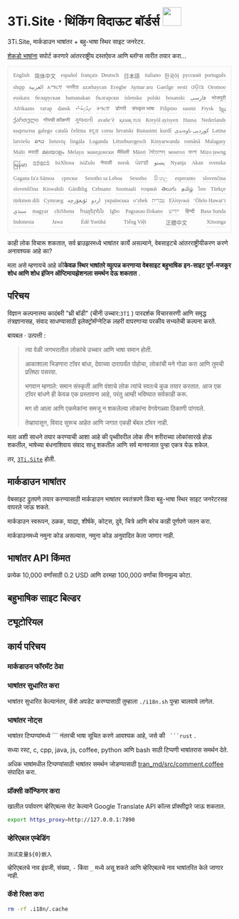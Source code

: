 <h1 style="justify-content:space-between">3Ti.Site ⋅ थिंकिंग विदाऊट बॉर्डर्स <img src="//i-01.eu.org/3Ti/logo.svg" style="user-select:none;margin-top:-1px;width:42px"></h1>

3Ti.Site, मार्कडाउन भाषांतर + बहु-भाषा स्थिर साइट जनरेटर.

[शेकडो भाषांना](https://github.com/i18n-site/node/blob/main/lang/src/index.js) सपोर्ट करणारे आंतरराष्ट्रीय दस्तऐवज आणि ब्लॉग्स त्वरीत तयार करा...

<pre class="langli" style="display:flex;flex-wrap:wrap;background:transparent;border:1px solid #eee;font-size:12px;box-shadow:0 0 3px inset #eee;padding:12px 5px 4px 12px;justify-content:space-between;"><style>pre.langli i{font-weight:300;font-family:s;margin-right:7px;margin-bottom:8px;font-style:normal;color:#666;border-bottom:1px dashed #ccc;}</style><i>English</i><i> 简体中文 </i><i>español</i><i>français</i><i>Deutsch</i><i> 日本語 </i><i>italiano</i><i>한국어</i><i>русский</i><i>português</i><i>shqip</i><i>‫العربية‬</i><i>አማርኛ</i><i>অসমীয়া</i><i>azərbaycan</i><i>Eʋegbe</i><i>Aymar aru</i><i>Gaeilge</i><i>eesti</i><i>ଓଡ଼ିଆ</i><i>Oromoo</i><i>euskara</i><i>беларуская</i><i>bamanakan</i><i>български</i><i>íslenska</i><i>polski</i><i>bosanski</i><i>‫فارسی‬</i><i>भोजपुरी</i><i>Afrikaans</i><i>татар</i><i>dansk</i><i>‫ދިވެހިބަސް‬</i><i>ትግርኛ</i><i>डोगरी</i><i>संस्कृत भाषा</i><i>Filipino</i><i>suomi</i><i>Frysk</i><i>ខ្មែរ</i><i>ქართული</i><i>गोंयची कोंकणी</i><i>ગુજરાતી</i><i>avañe’ẽ</i><i>қазақ тілі</i><i>Kreyòl ayisyen</i><i>Hausa</i><i>Nederlands</i><i>кыргызча</i><i>galego</i><i>català</i><i>čeština</i><i>ಕನ್ನಡ</i><i>corsu</i><i>hrvatski</i><i>Runasimi</i><i>kurdî</i><i>‫کوردیی ناوەندی‬</i><i>Latina</i><i>latviešu</i><i>ລາວ</i><i>lietuvių</i><i>lingála</i><i>Luganda</i><i>Lëtzebuergesch</i><i>Kinyarwanda</i><i>română</i><i>Malagasy</i><i>Malti</i><i>मराठी</i><i>മലയാളം</i><i>Melayu</i><i>македонски</i><i>मैथिली</i><i>Māori</i><i>মৈতৈলোন্</i><i>монгол</i><i>বাংলা</i><i>Mizo ṭawng</i><i>မြန်မာ</i><i>𞄀𞄄𞄰𞄩𞄍𞄜𞄰</i><i>IsiXhosa</i><i>isiZulu</i><i>नेपाली</i><i>norsk</i><i>ਪੰਜਾਬੀ</i><i>‫پښتو‬</i><i>Nyanja</i><i>Akan</i><i>svenska</i><i>Gagana fa'a Sāmoa</i><i>српски</i><i>Sesotho sa Leboa</i><i>Sesotho</i><i>සිංහල</i><i>esperanto</i><i>slovenčina</i><i>slovenščina</i><i>Kiswahili</i><i>Gàidhlig</i><i>Cebuano</i><i>Soomaali</i><i>тоҷикӣ</i><i>తెలుగు</i><i>தமிழ்</i><i>ไทย</i><i>Türkçe</i><i>türkmen dili</i><i>Cymraeg</i><i>‫ئۇيغۇرچە‬</i><i>‫اردو‬</i><i>українська</i><i>o‘zbek</i><i>‫עברית‬</i><i>Ελληνικά</i><i>ʻŌlelo Hawaiʻi</i><i>‫سنڌي‬</i><i>magyar</i><i>chiShona</i><i>հայերեն</i><i>Igbo</i><i>Pagsasao Ilokano</i><i>‫ייִדיש‬</i><i>हिन्दी</i><i>Basa Sunda</i><i>Indonesia</i><i>Jawa</i><i>Èdè Yorùbá</i><i>Tiếng Việt</i><i> 正體中文 </i><i>Xitsonga</i></pre>

काही लोक विचारू शकतात, सर्व ब्राउझरमध्ये भाषांतर कार्ये असल्याने, वेबसाइटचे आंतरराष्ट्रीयीकरण करणे अनावश्यक आहे का?

मला असे म्हणायचे आहे की**केवळ स्थिर भाषांतरे व्युत्पन्न करणार्‍या वेबसाइट बहुभाषिक इन-साइट पूर्ण-मजकूर शोध आणि शोध इंजिन ऑप्टिमायझेशनला समर्थन देऊ शकतात** .

## परिचय

विज्ञान कल्पनारम्य कादंबरी &quot;थ्री बॉडी&quot; (चीनी उच्चार:`3Tǐ` ) पारदर्शक विचारसरणी आणि समृद्ध तंत्रज्ञानासह, संवाद साधण्यासाठी इलेक्ट्रोमॅग्नेटिक लहरी वापरणाऱ्या परकीय सभ्यतेची कल्पना करते.

बायबल · उत्पत्ती :

> त्या वेळी जगभरातील लोकांचे उच्चार आणि भाषा समान होती.
>
> आकाशाला भिडणारा टॉवर बांधा, देवाच्या दारापर्यंत पोहोचा, लोकांची मने गोळा करा आणि तुमची प्रतिष्ठा पसरवा.
>
> भगवान म्हणाले: समान संस्कृती आणि वंशाचे लोक त्यांचे स्वतःचे कुळ तयार करतात. आज एक टॉवर बांधणे ही केवळ एक प्रस्तावना आहे, परंतु आम्ही भविष्यात सर्वकाही करू.
>
> मग तो आला आणि एकमेकांना समजू न शकलेल्या लोकांना वेगवेगळ्या ठिकाणी पांगवले.
>
> तेव्हापासून, विवाद सुरूच आहेत आणि जगात एकही बॅबल टॉवर नाही.

मला अशी साधने तयार करण्याची आशा आहे की पृथ्वीवरील लोक तीन शरीराच्या लोकांसारखे होऊ शकतील, भाषेच्या बंधनाशिवाय संवाद साधू शकतील आणि सर्व मानवजात पुन्हा एकत्र येऊ शकेल.

तर, [`3Ti.Site`](//3Ti.Site) होती.

## मार्कडाउन भाषांतर

वेबसाइट द्रुतपणे तयार करण्यासाठी मार्कडाउन भाषांतर स्वतंत्रपणे किंवा बहु-भाषा स्थिर साइट जनरेटरसह वापरले जाऊ शकते.

मार्कडाउन स्वरूपन, ठळक, याद्या, शीर्षके, कोट्स, दुवे, चित्रे आणि बरेच काही पूर्णपणे जतन करा.

मार्कडाउनमध्ये नमुना कोड असल्यास, नमुना कोड अनुवादित केला जाणार नाही.

## भाषांतर API किंमत

प्रत्येक 10,000 वर्णांसाठी 0.2 USD आणि दरमहा 100,000 वर्णांचा विनामूल्य कोटा.

## बहुभाषिक साइट बिल्डर

## ट्यूटोरियल

## कार्य परिचय

### मार्कडाउन फॉरमॅट ठेवा

### भाषांतर सुधारित करा

भाषांतर सुधारित केल्यानंतर, कॅशे अपडेट करण्यासाठी तुम्हाला `./i18n.sh` पुन्हा चालवावे लागेल.

### भाषांतर नोट्स

भाषांतर टिप्पण्यांमध्ये \``` नंतरची भाषा सूचित करणे आवश्यक आहे, जसे की ` ```rust` .

सध्या रस्ट, c, cpp, java, js, coffee, python आणि bash साठी टिप्पणी भाषांतरास समर्थन देते.

अधिक भाषांमधील टिप्पण्यांसाठी भाषांतर समर्थन जोडण्यासाठी [tran_md/src/comment.coffee](https://github.com/i18n-site/node/blob/main/tran_md/src/comment.coffee) संपादित करा.

### प्रॉक्सी कॉन्फिगर करा

खालील पर्यावरण व्हेरिएबल्स सेट केल्याने Google Translate API कॉल्स प्रॉक्सीद्वारे जाऊ शकतात.

```bash
export https_proxy=http://127.0.0.1:7890
```

### व्हेरिएबल एम्बेडिंग

```
测试变量${0}嵌入
```

व्हेरिएबलचे नाव इंग्रजी, संख्या, `-` किंवा `_` मध्ये असू शकते आणि व्हेरिएबलचे नाव भाषांतरित केले जाणार नाही.

### कॅशे रिक्त करा

```bash
rm -rf .i18n/.cache
```
